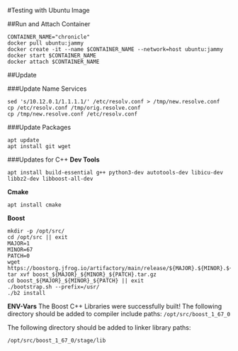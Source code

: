 #Testing with Ubuntu Image

##Run and Attach Container

```
CONTAINER_NAME="chronicle"
docker pull ubuntu:jammy
docker create -it --name $CONTAINER_NAME --network=host ubuntu:jammy
docker start $CONTAINER_NAME
docker attach $CONTAINER_NAME
```

##Update

###Update Name Services
```
sed 's/10.12.0.1/1.1.1.1/' /etc/resolv.conf > /tmp/new.resolve.conf
cp /etc/resolv.conf /tmp/orig.resolve.conf
cp /tmp/new.resolve.conf /etc/resolv.conf
```
###Update Packages
```
apt update
apt install git wget
```

###Updates for C++
**Dev Tools**
```
apt install build-essential g++ python3-dev autotools-dev libicu-dev libbz2-dev libboost-all-dev
```
**Cmake**
```
apt install cmake
```
**Boost**
```
mkdir -p /opt/src/
cd /opt/src || exit
MAJOR=1
MINOR=67
PATCH=0
wget https://boostorg.jfrog.io/artifactory/main/release/${MAJOR}.${MINOR}.${PATCH}/source/boost_${MAJOR}_${MINOR}_${PATCH}.tar.gz
tar xvf boost_${MAJOR}_${MINOR}_${PATCH}.tar.gz
cd boost_${MAJOR}_${MINOR}_${PATCH} || exit
./bootstrap.sh --prefix=/usr/
./b2 install
```

**ENV-Vars**
The Boost C++ Libraries were successfully built!
The following directory should be added to compiler include paths:
`/opt/src/boost_1_67_0`

The following directory should be added to linker library paths:

`/opt/src/boost_1_67_0/stage/lib`
